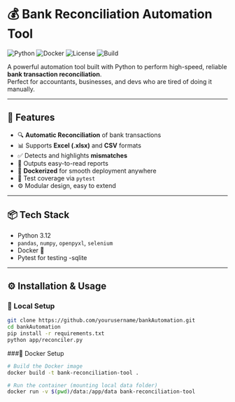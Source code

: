 # 💰 Bank Reconciliation Automation Tool

![Python](https://img.shields.io/badge/Python-3.12-blue.svg)
![Docker](https://img.shields.io/badge/Dockerized-Yes-2496ED)
![License](https://img.shields.io/badge/License-MIT-green.svg)
![Build](https://img.shields.io/badge/Status-Active-brightgreen)

A powerful automation tool built with Python to perform high-speed, reliable **bank transaction reconciliation**.  
Perfect for accountants, businesses, and devs who are tired of doing it manually.

---

## 🚀 Features

- 🔍 **Automatic Reconciliation** of bank transactions
- 📊 Supports **Excel (.xlsx)** and **CSV** formats
- ✅ Detects and highlights **mismatches**
- 📁 Outputs easy-to-read reports
- 🐳 **Dockerized** for smooth deployment anywhere
- 🧪 Test coverage via `pytest`
- ⚙️ Modular design, easy to extend

---

## 📦 Tech Stack

- Python 3.12
- `pandas`, `numpy`, `openpyxl`, `selenium`
- Docker 🐳
- Pytest for testing
-sqlite
---

## ⚙️ Installation & Usage

### 🔧 Local Setup

```bash
git clone https://github.com/yourusername/bankAutomation.git
cd bankAutomation
pip install -r requirements.txt
python app/reconciler.py
```
###🐳 Docker Setup
```bash
# Build the Docker image
docker build -t bank-reconciliation-tool .

# Run the container (mounting local data folder)
docker run -v $(pwd)/data:/app/data bank-reconciliation-tool
```
